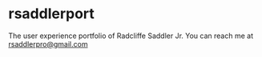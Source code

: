 # rsaddlerport
The user experience portfolio of Radcliffe Saddler Jr.
You can reach me at rsaddlerpro@gmail.com
